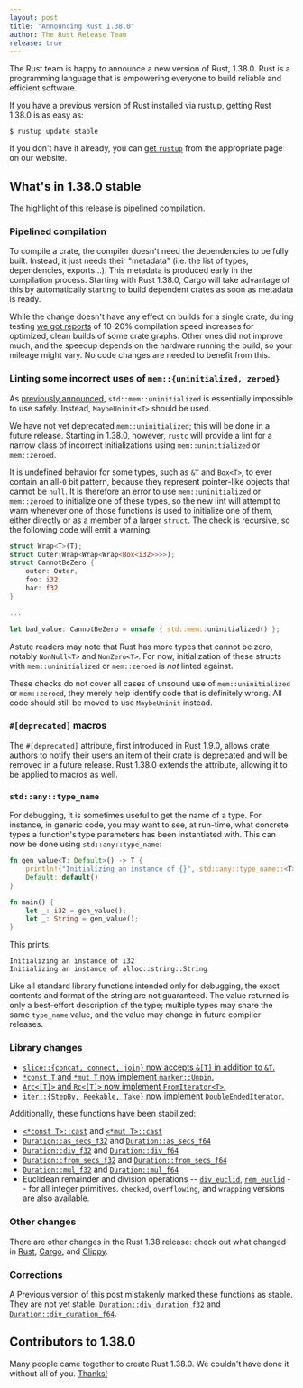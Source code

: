 ```yaml
---
layout: post
title: "Announcing Rust 1.38.0"
author: The Rust Release Team
release: true
---
```


The Rust team is happy to announce a new version of Rust, 1.38.0. Rust is a programming language that is empowering everyone to build reliable and efficient software.

If you have a previous version of Rust installed via rustup, getting Rust 1.38.0 is as easy as:

```console
$ rustup update stable
```

If you don't have it already, you can [get `rustup`][install] from the appropriate page on our website.

[install]: https://www.rust-lang.org/install.html

## What's in 1.38.0 stable

The highlight of this release is pipelined compilation.

### Pipelined compilation

[internals-pipelined]: https://internals.rust-lang.org/t/evaluating-pipelined-rustc-compilation/10199

To compile a crate, the compiler doesn't need the dependencies to be fully built. Instead, it just needs their "metadata" (i.e. the list of types, dependencies, exports...). This metadata is produced early in the compilation process. Starting with Rust 1.38.0, Cargo will take advantage of this by automatically starting to build dependent crates as soon as metadata is ready.

While the change doesn't have any effect on builds for a single crate, during testing [we got reports][internals-pipelined] of 10-20% compilation speed increases for optimized, clean builds of some crate graphs. Other ones did not improve much, and the speedup depends on the hardware running the build, so your mileage might vary. No code changes are needed to benefit from this.

### Linting some incorrect uses of `mem::{uninitialized, zeroed}`

As [previously announced](https://blog.rust-lang.org/2019/07/04/Rust-1.36.0.html#maybeuninitt%3E-instead-of-mem::uninitialized), `std::mem::uninitialized` is essentially impossible to use safely. Instead, `MaybeUninit<T>` should be used.

We have not yet deprecated `mem::uninitialized`; this will be done in a future release. Starting in 1.38.0, however, `rustc` will provide a lint for a narrow class of incorrect initializations using `mem::uninitialized` or `mem::zeroed`.

It is undefined behavior for some types, such as `&T` and `Box<T>`, to ever contain an all-`0` bit pattern, because they represent pointer-like objects that cannot be `null`. It is therefore an error to use `mem::uninitialized` or `mem::zeroed` to initialize one of these types, so the new lint will attempt to warn whenever one of those functions is used to initialize one of them, either directly or as a member of a larger `struct`. The check is recursive, so the following code will emit a warning:

```rust
struct Wrap<T>(T);
struct Outer(Wrap<Wrap<Wrap<Box<i32>>>>);
struct CannotBeZero {
    outer: Outer,
    foo: i32,
    bar: f32
}

...

let bad_value: CannotBeZero = unsafe { std::mem::uninitialized() };
```

Astute readers may note that Rust has more types that cannot be zero, notably `NonNull<T>` and `NonZero<T>`. For now, initialization of these structs with `mem::uninitialized` or `mem::zeroed` is *not* linted against.

These checks do not cover all cases of unsound use of `mem::uninitialized` or `mem::zeroed`, they merely help identify code that is definitely wrong. All code should still be moved to use `MaybeUninit` instead.

### `#[deprecated]` macros

The `#[deprecated]` attribute, first introduced in Rust 1.9.0, allows crate authors to notify their users an item of their crate is deprecated and will be removed in a future release. Rust 1.38.0 extends the attribute, allowing it to be applied to macros as well.

### `std::any::type_name`

For debugging, it is sometimes useful to get the name of a type. For instance, in generic code, you may want to see, at run-time, what concrete types a function's type parameters has been instantiated with. This can now be done using `std::any::type_name`:

```rust
fn gen_value<T: Default>() -> T {
    println!("Initializing an instance of {}", std::any::type_name::<T>());
    Default::default()
}

fn main() {
    let _: i32 = gen_value();
    let _: String = gen_value();
}
```

This prints:

```text
Initializing an instance of i32
Initializing an instance of alloc::string::String
```

Like all standard library functions intended only for debugging, the exact contents and format of the string are not guaranteed. The value returned is only a best-effort description of the type; multiple types may share the same `type_name` value, and the value may change in future compiler releases.

### Library changes

- [`slice::{concat, connect, join}` now accepts `&[T]` in addition to `&T`.][62528]
- [`*const T` and `*mut T` now implement `marker::Unpin`.][62583]
- [`Arc<[T]>` and `Rc<[T]>` now implement `FromIterator<T>`.][61953]
- [`iter::{StepBy, Peekable, Take}` now implement `DoubleEndedIterator`.][61457]

Additionally, these functions have been stabilized:

- [`<*const T>::cast`] and [`<*mut T>::cast`]
- [`Duration::as_secs_f32`] and [`Duration::as_secs_f64`]
- [`Duration::div_f32`] and [`Duration::div_f64`]
- [`Duration::from_secs_f32`] and [`Duration::from_secs_f64`]
- [`Duration::mul_f32`] and [`Duration::mul_f64`]
- Euclidean remainder and division operations -- [`div_euclid`],
  [`rem_euclid`] -- for all integer primitives. `checked`,
  `overflowing`, and `wrapping` versions are also available.

[`<*const T>::cast`]: https://doc.rust-lang.org/std/primitive.pointer.html#method.cast
[`<*mut T>::cast`]: https://doc.rust-lang.org/std/primitive.pointer.html#method.cast-1
[`Duration::as_secs_f32`]: https://doc.rust-lang.org/std/time/struct.Duration.html#method.as_secs_f32
[`Duration::as_secs_f64`]: https://doc.rust-lang.org/std/time/struct.Duration.html#method.as_secs_f64
[`Duration::div_f32`]: https://doc.rust-lang.org/std/time/struct.Duration.html#method.div_f32
[`Duration::div_f64`]: https://doc.rust-lang.org/std/time/struct.Duration.html#method.div_f64
[`Duration::from_secs_f32`]: https://doc.rust-lang.org/std/time/struct.Duration.html#method.from_secs_f32
[`Duration::from_secs_f64`]: https://doc.rust-lang.org/std/time/struct.Duration.html#method.from_secs_f64
[`Duration::mul_f32`]: https://doc.rust-lang.org/std/time/struct.Duration.html#method.mul_f32
[`Duration::mul_f64`]: https://doc.rust-lang.org/std/time/struct.Duration.html#method.mul_f64
[`div_euclid`]: https://doc.rust-lang.org/std/primitive.i32.html#method.div_euclid
[`rem_euclid`]: https://doc.rust-lang.org/std/primitive.i32.html#method.rem_euclid


[62528]: https://github.com/rust-lang/rust/pull/62528/
[62583]: https://github.com/rust-lang/rust/pull/62583/
[61953]: https://github.com/rust-lang/rust/pull/61953/
[61884]: https://github.com/rust-lang/rust/pull/61884/
[61457]: https://github.com/rust-lang/rust/pull/61457/

### Other changes

[relnotes-rust]: https://github.com/rust-lang/rust/blob/master/RELEASES.md#version-1380-2019-09-26
[relnotes-cargo]: https://doc.rust-lang.org/nightly/cargo/CHANGELOG.html#cargo-138-2019-09-26
[relnotes-clippy]: https://github.com/rust-lang/rust-clippy/blob/master/CHANGELOG.md#rust-138

There are other changes in the Rust 1.38 release: check out what changed in [Rust][relnotes-rust], [Cargo][relnotes-cargo], and [Clippy][relnotes-clippy].

### Corrections
A Previous version of this post mistakenly marked these functions as stable. They are not yet stable.
[`Duration::div_duration_f32`] and [`Duration::div_duration_f64`].

[`Duration::div_duration_f32`]: https://doc.rust-lang.org/std/time/struct.Duration.html#method.div_duration_f32
[`Duration::div_duration_f64`]: https://doc.rust-lang.org/std/time/struct.Duration.html#method.div_duration_f64

## Contributors to 1.38.0

Many people came together to create Rust 1.38.0. We couldn't have done it
without all of you. [Thanks!](https://thanks.rust-lang.org/rust/1.38.0/)
